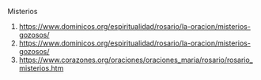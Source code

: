 Misterios

1. https://www.dominicos.org/espiritualidad/rosario/la-oracion/misterios-gozosos/
2. https://www.dominicos.org/espiritualidad/rosario/la-oracion/misterios-gozosos/
3. https://www.corazones.org/oraciones/oraciones_maria/rosario/rosario_misterios.htm
